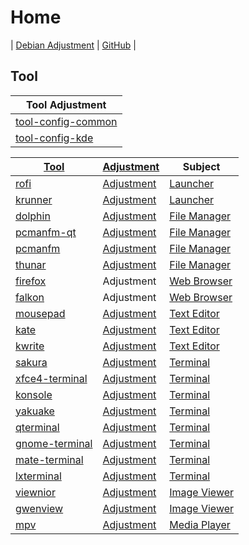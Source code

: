 

# Home

| [Debian Adjustment](https://samwhelp.github.io/debian-adjustment/) | [GitHub](https://github.com/samwhelp/debian-adjustment) |



## Tool

| Tool Adjustment |
| --- |
| [tool-config-common](https://github.com/samwhelp/debian-adjustment/tree/main/prototype/full/tool-config-common) |
| [tool-config-kde](https://github.com/samwhelp/debian-adjustment/tree/main/prototype/full/tool-config-kde) |


| [Tool](https://samwhelp.github.io/debian-adjustment/read/subject/tool.html) | [Adjustment](https://github.com/samwhelp/debian-adjustment/tree/main/prototype/tool) | Subject |
| --- | --- | --- |
| [rofi](https://samwhelp.github.io/debian-adjustment/read/subject/tool/launcher/rofi.html) | [Adjustment](https://github.com/samwhelp/debian-adjustment/tree/main/prototype/tool/rofi) | [Launcher](https://samwhelp.github.io/debian-adjustment/read/subject/tool/launcher.html) |
| [krunner](https://samwhelp.github.io/debian-adjustment/read/subject/tool/launcher/krunner.html) | [Adjustment](https://github.com/samwhelp/debian-adjustment/tree/main/prototype/tool/krunner) | [Launcher](https://samwhelp.github.io/debian-adjustment/read/subject/tool/launcher.html) |
| [dolphin](https://samwhelp.github.io/debian-adjustment/read/subject/tool/file-manager/dolphin.html) | [Adjustment](https://github.com/samwhelp/debian-adjustment/tree/main/prototype/tool/dolphin) | [File Manager](https://samwhelp.github.io/debian-adjustment/read/subject/tool/file-manager.html) |
| [pcmanfm-qt](https://samwhelp.github.io/debian-adjustment/read/subject/tool/file-manager/pcmanfm-qt.html) | [Adjustment](https://github.com/samwhelp/debian-adjustment/tree/main/prototype/tool/pcmanfm-qt) | [File Manager](https://samwhelp.github.io/debian-adjustment/read/subject/tool/file-manager.html) |
| [pcmanfm](https://samwhelp.github.io/debian-adjustment/read/subject/tool/file-manager/pcmanfm.html) | [Adjustment](https://github.com/samwhelp/debian-adjustment/tree/main/prototype/tool/pcmanfm) | [File Manager](https://samwhelp.github.io/debian-adjustment/read/subject/tool/file-manager.html) |
| [thunar](https://samwhelp.github.io/debian-adjustment/read/subject/tool/file-manager/thunar.html) | [Adjustment](https://github.com/samwhelp/debian-adjustment/tree/main/prototype/tool/thunar) | [File Manager](https://samwhelp.github.io/debian-adjustment/read/subject/tool/file-manager.html) |
| [firefox](https://samwhelp.github.io/debian-adjustment/read/subject/tool/web-browser/firefox.html) | Adjustment | [Web Browser](https://samwhelp.github.io/debian-adjustment/read/subject/tool/web-browser.html) |
| [falkon](https://samwhelp.github.io/debian-adjustment/read/subject/tool/web-browser/falkon.html) | Adjustment | [Web Browser](https://samwhelp.github.io/debian-adjustment/read/subject/tool/web-browser.html) |
| [mousepad](https://samwhelp.github.io/debian-adjustment/read/subject/tool/text-editor/mousepad.html) | [Adjustment](https://github.com/samwhelp/debian-adjustment/tree/main/prototype/tool/mousepad) | [Text Editor](https://samwhelp.github.io/debian-adjustment/read/subject/tool/text-editor.html) |
| [kate](https://samwhelp.github.io/debian-adjustment/read/subject/tool/text-editor/kate.html) | [Adjustment](https://github.com/samwhelp/debian-adjustment/tree/main/prototype/tool/kate) | [Text Editor](https://samwhelp.github.io/debian-adjustment/read/subject/tool/text-editor.html) |
| [kwrite](https://samwhelp.github.io/debian-adjustment/read/subject/tool/text-editor/kwrite.html) | [Adjustment](https://github.com/samwhelp/debian-adjustment/tree/main/prototype/tool/kwrite) | [Text Editor](https://samwhelp.github.io/debian-adjustment/read/subject/tool/text-editor.html) |
| [sakura](https://samwhelp.github.io/debian-adjustment/read/subject/tool/terminal/sakura.html) | [Adjustment](https://github.com/samwhelp/debian-adjustment/tree/main/prototype/tool/sakura) | [Terminal](https://samwhelp.github.io/debian-adjustment/read/subject/tool/terminal.html) |
| [xfce4-terminal](https://samwhelp.github.io/debian-adjustment/read/subject/tool/terminal/xfce4-terminal.html) | [Adjustment](https://github.com/samwhelp/debian-adjustment/tree/main/prototype/tool/xfce4-terminal) | [Terminal](https://samwhelp.github.io/debian-adjustment/read/subject/tool/terminal.html) |
| [konsole](https://samwhelp.github.io/debian-adjustment/read/subject/tool/terminal/konsole.html) | [Adjustment](https://github.com/samwhelp/debian-adjustment/tree/main/prototype/tool/konsole) | [Terminal](https://samwhelp.github.io/debian-adjustment/read/subject/tool/terminal.html) |
| [yakuake](https://samwhelp.github.io/debian-adjustment/read/subject/tool/terminal/yakuake.html) | [Adjustment](https://github.com/samwhelp/debian-adjustment/tree/main/prototype/tool/yakuake) | [Terminal](https://samwhelp.github.io/debian-adjustment/read/subject/tool/terminal.html) |
| [qterminal](https://samwhelp.github.io/debian-adjustment/read/subject/tool/terminal/qterminal.html) | [Adjustment](https://github.com/samwhelp/debian-adjustment/tree/main/prototype/tool/qterminal) | [Terminal](https://samwhelp.github.io/debian-adjustment/read/subject/tool/terminal.html) |
| [gnome-terminal](https://samwhelp.github.io/debian-adjustment/read/subject/tool/terminal/gnome-terminal.html) | [Adjustment](https://github.com/samwhelp/debian-adjustment/tree/main/prototype/tool/gnome-terminal) | [Terminal](https://samwhelp.github.io/debian-adjustment/read/subject/tool/terminal.html) |
| [mate-terminal](https://samwhelp.github.io/debian-adjustment/read/subject/tool/terminal/mate-terminal.html) | [Adjustment](https://github.com/samwhelp/debian-adjustment/tree/main/prototype/tool/mate-terminal) | [Terminal](https://samwhelp.github.io/debian-adjustment/read/subject/tool/terminal.html) |
| [lxterminal](https://samwhelp.github.io/debian-adjustment/read/subject/tool/terminal/lxterminal.html) | [Adjustment](https://github.com/samwhelp/debian-adjustment/tree/main/prototype/tool/lxterminal) | [Terminal](https://samwhelp.github.io/debian-adjustment/read/subject/tool/terminal.html) |
| [viewnior](https://samwhelp.github.io/debian-adjustment/read/subject/tool/image-viewer/viewnior.html) | [Adjustment](https://github.com/samwhelp/debian-adjustment/tree/main/prototype/tool/viewnior) | [Image Viewer](https://samwhelp.github.io/debian-adjustment/read/subject/tool/image-viewer.html) |
| [gwenview](https://samwhelp.github.io/debian-adjustment/read/subject/tool/image-viewer/gwenview.html) | [Adjustment](https://github.com/samwhelp/debian-adjustment/tree/main/prototype/tool/gwenview) | [Image Viewer](https://samwhelp.github.io/debian-adjustment/read/subject/tool/image-viewer.html) |
| [mpv](https://samwhelp.github.io/debian-adjustment/read/subject/tool/media-player/mpv.html) | [Adjustment](https://github.com/samwhelp/debian-adjustment/tree/main/prototype/tool/mpv) | [Media Player](https://samwhelp.github.io/debian-adjustment/read/subject/tool/media-player.html) |
